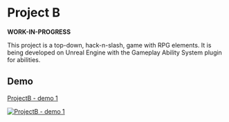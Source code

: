 # Project B

**WORK-IN-PROGRESS**

This project is a top-down, hack-n-slash, game with RPG elements. It is being developed on Unreal Engine with the Gameplay Ability System plugin for abilities.

## Demo


[ProjectB - demo 1](https://www.youtube.com/watch?v=5WL59Svs3xg)  

[![ProjectB - demo 1](https://img.youtube.com/vi/5WL59Svs3xg/maxresdefault.jpg)](https://www.youtube.com/watch?v=5WL59Svs3xg)
